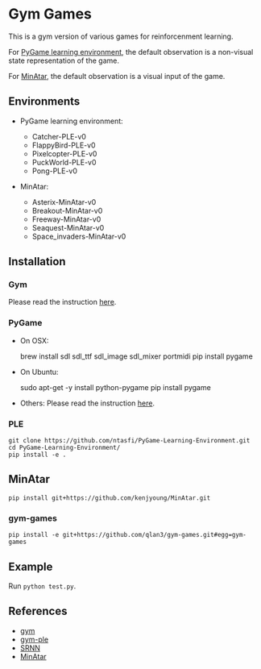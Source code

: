 # Gym Games
This is a gym version of various games for reinforcenment learning. 

For [PyGame learning environment](https://pygame-learning-environment.readthedocs.io/en/latest/user/games.html), the default observation is a non-visual state representation of the game. 

For [MinAtar](https://github.com/kenjyoung/MinAtar), the default observation is a visual input of the game.

## Environments

- PyGame learning environment:
  - Catcher-PLE-v0
  - FlappyBird-PLE-v0
  - Pixelcopter-PLE-v0
  - PuckWorld-PLE-v0
  - Pong-PLE-v0

- MinAtar:
  - Asterix-MinAtar-v0
  - Breakout-MinAtar-v0
  - Freeway-MinAtar-v0
  - Seaquest-MinAtar-v0
  - Space_invaders-MinAtar-v0

## Installation

### Gym

Please read the instruction [here](https://github.com/openai/gym).

### PyGame

- On OSX:

    brew install sdl sdl_ttf sdl_image sdl_mixer portmidi
    pip install pygame

- On Ubuntu:

    sudo apt-get -y install python-pygame
    pip install pygame

- Others: Please read the instruction [here](http://www.pygame.org/wiki/GettingStarted#Pygame%20Installation).

### PLE

    git clone https://github.com/ntasfi/PyGame-Learning-Environment.git
    cd PyGame-Learning-Environment/
    pip install -e .

## MinAtar

    pip install git+https://github.com/kenjyoung/MinAtar.git

### gym-games

    pip install -e git+https://github.com/qlan3/gym-games.git#egg=gym-games

## Example
Run ``python test.py``.

## References
- [gym](https://github.com/openai/gym/tree/master/)
- [gym-ple](https://github.com/lusob/gym-ple)
- [SRNN](https://github.com/VincentLiu3/SRNN)
- [MinAtar](https://github.com/kenjyoung/MinAtar)